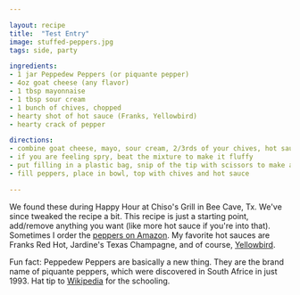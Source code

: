 ```yaml
---

layout: recipe
title:  "Test Entry"
image: stuffed-peppers.jpg
tags: side, party

ingredients:
- 1 jar Peppedew Peppers (or piquante pepper)
- 4oz goat cheese (any flavor)
- 1 tbsp mayonnaise
- 1 tbsp sour cream
- 1 bunch of chives, chopped
- hearty shot of hot sauce (Franks, Yellowbird)
- hearty crack of pepper

directions:
- combine goat cheese, mayo, sour cream, 2/3rds of your chives, hot sauce, black pepper
- if you are feeling spry, beat the mixture to make it fluffy
- put filling in a plastic bag, snip of the tip with scissors to make a piping bag
- fill peppers, place in bowl, top with chives and hot sauce

---
```


We found these during Happy Hour at Chiso's Grill in Bee Cave, Tx. We've since tweaked the recipe a bit. This recipe is just a starting point, add/remove anything you want (like more hot sauce if you're into that). Sometimes I order the [peppers on Amazon](https://amzn.to/2MGUnam). My favorite hot sauces are Franks Red Hot, Jardine's Texas Champagne, and of course, [Yellowbird](https://amzn.to/2Pw4LAv).

Fun fact: Peppedew Peppers are basically a new thing. They are the brand name of piquante peppers, which were discovered in South Africe in just 1993. Hat tip to [Wikipedia](https://en.wikipedia.org/wiki/Peppadew) for the schooling.
